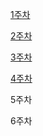 [1주차](https://alike-pump-ae3.notion.site/1-1a3a2599283e80319c5dc1cfd14049a4?pvs=4)

[2주차](https://alike-pump-ae3.notion.site/2-1aca2599283e80e78eaec6dfeccfaa9e?pvs=4)

[3주차](https://alike-pump-ae3.notion.site/3-1b4a2599283e807b8b41f45574fc48c2?pvs=4)

[4주차](https://alike-pump-ae3.notion.site/4-1c7a2599283e8074b9e7dccf0f768e6f?pvs=4) 

5주차

6주차

